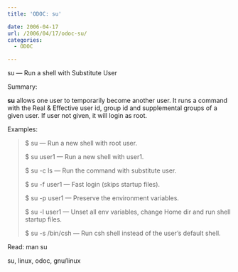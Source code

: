 ```yaml
---
title: 'ODOC: su'

date: 2006-04-17
url: /2006/04/17/odoc-su/
categories:
  - ODOC

---
```

su &#8212; Run a shell with Substitute User

Summary:

**su** allows one user to temporarily become another user. It runs a command with the Real & Effective user id, group id and supplemental groups of a given user. If user not given, it will login as root.

Examples:

> $ su &#8212; Run a new shell with root user.
> 
> $ su user1 &#8212; Run a new shell with user1.
> 
> $ su -c ls &#8212; Run the command with substitute user.
> 
> $ su -f user1 &#8212; Fast login (skips startup files).
> 
> $ su -p user1 &#8212; Preserve the environment variables.
> 
> $ su -l user1 &#8212; Unset all env variables, change Home dir and run shell startup files.
> 
> $ su -s /bin/csh &#8212; Run csh shell instead of the user&#8217;s default shell.

Read: man su
  
<tags>su, linux, odoc, gnu/linux</tags>
